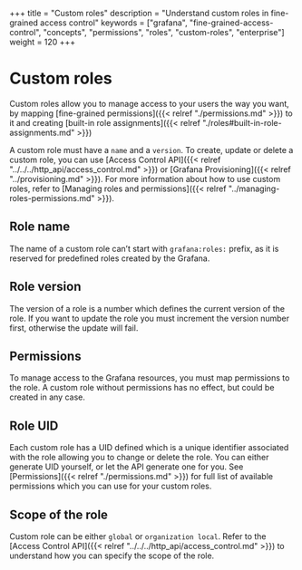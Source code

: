 +++
title = "Custom roles"
description = "Understand custom roles in fine-grained access control"
keywords = ["grafana", "fine-grained-access-control", "concepts", "permissions", "roles", "custom-roles", "enterprise"]
weight = 120
+++

# Custom roles

Custom roles allow you to manage access to your users the way you want, by mapping [fine-grained permissions]({{< relref "./permissions.md" >}}) to it and creating [built-in role assignments]({{< relref "./roles#built-in-role-assignments.md" >}})

A custom role must have a `name` and a `version`. To create, update or delete a custom role, you can use [Access Control API]({{< relref "../../../http_api/access_control.md" >}}) or [Grafana Provisioning]({{< relref "../provisioning.md" >}}).
For more information about how to use custom roles, refer to [Managing roles and permissions]({{< relref "../managing-roles-permissions.md" >}}).

## Role name

The name of a custom role can’t start with `grafana:roles:` prefix, as it is reserved for predefined roles created by the Grafana.

## Role version

The version of a role is a number which defines the current version of the role. If you want to update the role you must increment the version number first, otherwise the update will fail.

## Permissions

To manage access to the Grafana resources, you must map permissions to the role. A custom role without permissions has no effect, but could be created in any case.

## Role UID

Each custom role has a UID defined which is a unique identifier associated with the role allowing you to change or delete the role. You can either generate UID yourself, or let the API generate one for you.
See [Permissions]({{< relref "./permissions.md" >}}) for full list of available permissions which you can use for your custom roles.

## Scope of the role

Custom role can be either `global` or `organization local`. Refer to the [Access Control API]({{< relref "../../../http_api/access_control.md" >}}) to understand how you can specify the scope of the role.
